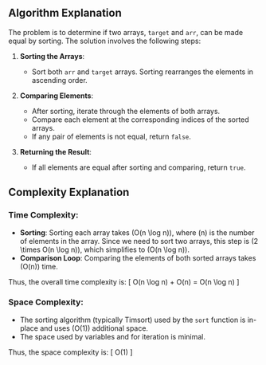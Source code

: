 ## Algorithm Explanation

The problem is to determine if two arrays, `target` and `arr`, can be made equal by sorting. The solution involves the following steps:

1. **Sorting the Arrays**:
   - Sort both `arr` and `target` arrays. Sorting rearranges the elements in ascending order.

2. **Comparing Elements**:
   - After sorting, iterate through the elements of both arrays.
   - Compare each element at the corresponding indices of the sorted arrays.
   - If any pair of elements is not equal, return `false`.

3. **Returning the Result**:
   - If all elements are equal after sorting and comparing, return `true`.

## Complexity Explanation

### Time Complexity:
- **Sorting**: Sorting each array takes \(O(n \log n)\), where \(n\) is the number of elements in the array. Since we need to sort two arrays, this step is \(2 \times O(n \log n)\), which simplifies to \(O(n \log n)\).
- **Comparison Loop**: Comparing the elements of both sorted arrays takes \(O(n)\) time.

Thus, the overall time complexity is:
\[ O(n \log n) + O(n) = O(n \log n) \]

### Space Complexity:
- The sorting algorithm (typically Timsort) used by the `sort` function is in-place and uses \(O(1)\) additional space.
- The space used by variables and for iteration is minimal.

Thus, the space complexity is:
\[ O(1) \]
